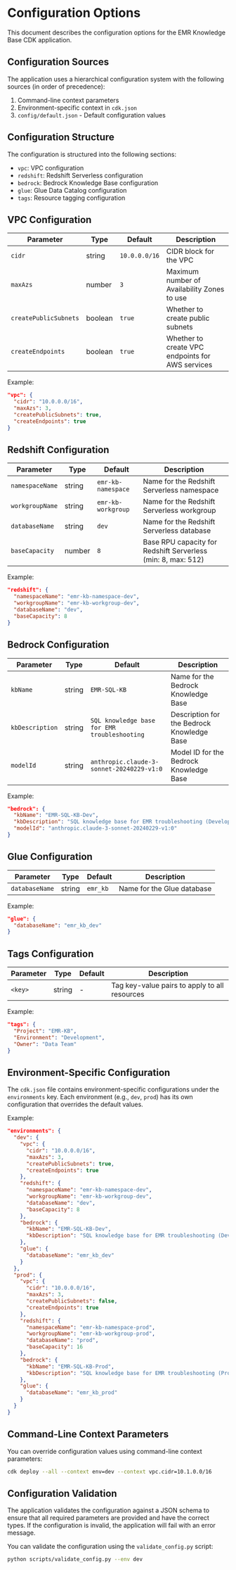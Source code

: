 # Configuration Options

This document describes the configuration options for the EMR Knowledge Base CDK application.

## Configuration Sources

The application uses a hierarchical configuration system with the following sources (in order of precedence):

1. Command-line context parameters
2. Environment-specific context in `cdk.json`
3. `config/default.json` - Default configuration values

## Configuration Structure

The configuration is structured into the following sections:

- `vpc`: VPC configuration
- `redshift`: Redshift Serverless configuration
- `bedrock`: Bedrock Knowledge Base configuration
- `glue`: Glue Data Catalog configuration
- `tags`: Resource tagging configuration

## VPC Configuration

| Parameter | Type | Default | Description |
|-----------|------|---------|-------------|
| `cidr` | string | `10.0.0.0/16` | CIDR block for the VPC |
| `maxAzs` | number | `3` | Maximum number of Availability Zones to use |
| `createPublicSubnets` | boolean | `true` | Whether to create public subnets |
| `createEndpoints` | boolean | `true` | Whether to create VPC endpoints for AWS services |

Example:

```json
"vpc": {
  "cidr": "10.0.0.0/16",
  "maxAzs": 3,
  "createPublicSubnets": true,
  "createEndpoints": true
}
```

## Redshift Configuration

| Parameter | Type | Default | Description |
|-----------|------|---------|-------------|
| `namespaceName` | string | `emr-kb-namespace` | Name for the Redshift Serverless namespace |
| `workgroupName` | string | `emr-kb-workgroup` | Name for the Redshift Serverless workgroup |
| `databaseName` | string | `dev` | Name for the Redshift Serverless database |
| `baseCapacity` | number | `8` | Base RPU capacity for Redshift Serverless (min: 8, max: 512) |

Example:

```json
"redshift": {
  "namespaceName": "emr-kb-namespace-dev",
  "workgroupName": "emr-kb-workgroup-dev",
  "databaseName": "dev",
  "baseCapacity": 8
}
```

## Bedrock Configuration

| Parameter | Type | Default | Description |
|-----------|------|---------|-------------|
| `kbName` | string | `EMR-SQL-KB` | Name for the Bedrock Knowledge Base |
| `kbDescription` | string | `SQL knowledge base for EMR troubleshooting` | Description for the Bedrock Knowledge Base |
| `modelId` | string | `anthropic.claude-3-sonnet-20240229-v1:0` | Model ID for the Bedrock Knowledge Base |

Example:

```json
"bedrock": {
  "kbName": "EMR-SQL-KB-Dev",
  "kbDescription": "SQL knowledge base for EMR troubleshooting (Development)",
  "modelId": "anthropic.claude-3-sonnet-20240229-v1:0"
}
```

## Glue Configuration

| Parameter | Type | Default | Description |
|-----------|------|---------|-------------|
| `databaseName` | string | `emr_kb` | Name for the Glue database |

Example:

```json
"glue": {
  "databaseName": "emr_kb_dev"
}
```

## Tags Configuration

| Parameter | Type | Default | Description |
|-----------|------|---------|-------------|
| `<key>` | string | - | Tag key-value pairs to apply to all resources |

Example:

```json
"tags": {
  "Project": "EMR-KB",
  "Environment": "Development",
  "Owner": "Data Team"
}
```

## Environment-Specific Configuration

The `cdk.json` file contains environment-specific configurations under the `environments` key. Each environment (e.g., `dev`, `prod`) has its own configuration that overrides the default values.

Example:

```json
"environments": {
  "dev": {
    "vpc": {
      "cidr": "10.0.0.0/16",
      "maxAzs": 3,
      "createPublicSubnets": true,
      "createEndpoints": true
    },
    "redshift": {
      "namespaceName": "emr-kb-namespace-dev",
      "workgroupName": "emr-kb-workgroup-dev",
      "databaseName": "dev",
      "baseCapacity": 8
    },
    "bedrock": {
      "kbName": "EMR-SQL-KB-Dev",
      "kbDescription": "SQL knowledge base for EMR troubleshooting (Development)"
    },
    "glue": {
      "databaseName": "emr_kb_dev"
    }
  },
  "prod": {
    "vpc": {
      "cidr": "10.0.0.0/16",
      "maxAzs": 3,
      "createPublicSubnets": false,
      "createEndpoints": true
    },
    "redshift": {
      "namespaceName": "emr-kb-namespace-prod",
      "workgroupName": "emr-kb-workgroup-prod",
      "databaseName": "prod",
      "baseCapacity": 16
    },
    "bedrock": {
      "kbName": "EMR-SQL-KB-Prod",
      "kbDescription": "SQL knowledge base for EMR troubleshooting (Production)"
    },
    "glue": {
      "databaseName": "emr_kb_prod"
    }
  }
}
```

## Command-Line Context Parameters

You can override configuration values using command-line context parameters:

```bash
cdk deploy --all --context env=dev --context vpc.cidr=10.1.0.0/16
```

## Configuration Validation

The application validates the configuration against a JSON schema to ensure that all required parameters are provided and have the correct types. If the configuration is invalid, the application will fail with an error message.

You can validate the configuration using the `validate_config.py` script:

```bash
python scripts/validate_config.py --env dev
```